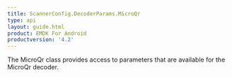 ```yaml
---
title: ScannerConfig.DecoderParams.MicroQr
type: api
layout: guide.html
product: EMDK For Android
productversion: '4.2'
---
```



The MicroQr class provides access to parameters that are available
 for the MicroQr decoder.

